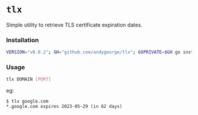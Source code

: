 # `tlx`

Simple utility to retrieve TLS certificate expiration dates.

### Installation

```sh
VERSION="v0.0.2"; GH="github.com/andygeorge/tlx"; GOPRIVATE=$GH go install -v $GH@$VERSION
```

### Usage

```sh
tlx DOMAIN [PORT]
```

eg:

```
$ tlx google.com
*.google.com expires 2023-05-29 (in 62 days)
```

